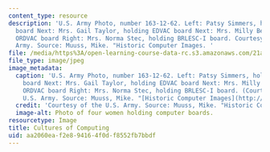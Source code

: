 ```yaml
---
content_type: resource
description: 'U.S. Army Photo, number 163-12-62. Left: Patsy Simmers, holding ENIAC
  board Next: Mrs. Gail Taylor, holding EDVAC board Next: Mrs. Milly Beck, holding
  ORDVAC board Right: Mrs. Norma Stec, holding BRLESC-I board. Courtesy of the U.S.
  Army. Source: Muuss, Mike. "Historic Computer Images. '
file: /media/https%3A/open-learning-course-data-rc.s3.amazonaws.com/21a-350j-cultures-of-computing-fall-2011/aa2060eaf2e894164f0df8552fb7bbdf_21a-350jf11-th.jpg
file_type: image/jpeg
image_metadata:
  caption: 'U.S. Army Photo, number 163-12-62. Left: Patsy Simmers, holding ENIAC
    board Next: Mrs. Gail Taylor, holding EDVAC board Next: Mrs. Milly Beck, holding
    ORDVAC board Right: Mrs. Norma Stec, holding BRLESC-I board. (Courtesy of the
    U.S. Army. Source: Muuss, Mike. "[Historic Computer Images](http://www.cs.kent.edu/~rothstei/10051/history/archive/Historic%20Computer%20Images.html).")'
  credit: 'Courtesy of the U.S. Army. Source: Muuss, Mike. "Historic Computer Images.'
  image-alt: Photo of four women holding computer boards.
resourcetype: Image
title: Cultures of Computing
uid: aa2060ea-f2e8-9416-4f0d-f8552fb7bbdf
---
```

